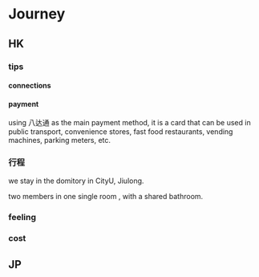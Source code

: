 # Journey
## HK
### tips
#### connections


#### payment 
using  八达通 as the main payment method, it is a card that can be used in public transport, convenience stores, fast food restaurants, vending machines, parking meters, etc.





### 行程  
we stay in the domitory in CityU, Jiulong.

two members in one single room , with a shared bathroom.


### feeling



### cost






## JP
